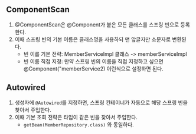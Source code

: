 ## ComponentScan

1. @ComponentScan은 @Component가 붙은 모든 클래스를 스프링 빈으로 등록한다.
2. 이때 스프링 빈의 기본 이름은 클래스명을 사용하되 맨 앞글자만 소문자로 변환된다.
   - 빈 이름 기본 전략: MemberServiceImpl 클래스 -> memberServiceImpl
   - 빈 이름 직접 지정: 만약 스프링 빈의 이름을 직접 지정하고 싶으면 @Component("memberService2) 이런식으로 설정하면 된다.

## Autowired

1. 생성자에 `@Autowired`를 지정하면, 스프링 컨테이너가 자동으로 해당 스프링 빈을 찾아서 주입한다.
2. 이때 기본 조회 전략은 타입이 같은 빈을 찾아서 주입한다.
   - `getBean(MemberRepository.class)` 와 동일하다.

